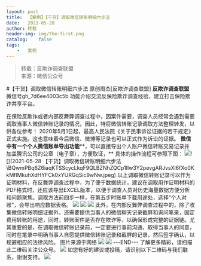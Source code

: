 ```yaml
---
layout:	post
title:	【案例】【干货】调取微信转账明细六步法
date:	2021-05-28
author:	转载
header-img:	img/the-first.png
catalog:	false
tags:
	-	案例
---
```


<blockquote><p>转载：反欺诈调查联盟<br>
来源：微信公众号</p></blockquote>

#【干货】调取微信转账明细六步法
原创周杰[反欺诈调查联盟]
**反欺诈调查联盟**
微信号gh_7d6ee4003c5b
功能介绍交流反保险欺诈调查经验，建立打击保险欺诈共享平台。

在保险反欺诈或者内部反舞弊调查过程中，因案件需要，调查人员经常会遇到需要调取当事人微信转账记录的情况，因此，特将微信转账记录调取方法整理转发，以供各位参考！
2020年5月1日起，最高人民法院《关于民事诉讼证据的若干规定》正式实施。这也意味着今后微信、微博等记录也可以正式作为诉讼的证据。
**微信中有一个个人微信账单导出功能****，可以直接导出个人账户微信转账交易记录并加盖腾讯公司的公章（电子章），方便取证，**
具体的操作流程可参照下图：
![]({{site.baseurl}}/postimg/BQwmPBq6Z6iaqKTSScycLkqF9QLBZNhZQoVJJ9TXIdC24vkfUQZibx0pbTGf5PZ1SmOjyEEQRXrSO8Q8glc4n2Og.jpeg)![](2021-05-28
【干货】调取微信转账明细六步法\\BQwmPBq6Z6iaqKTSScycLkqF9QLBZNhZQCp1Ilw3Y2pevgARJvsXl6fXo0KkMflMkuhXdHYFCk0xYURGqSic9wNw.jpeg)
以上调取微信转账记录可以作为证明材料，在反舞弊调查过程中，为了便于数据统计，建议在调取用作证明材料的PDF格式时，还应该导出EXCEL版本，以便于调查人员对历史海量数据方便分析和问题聚焦。调取方法前四步一样，在第五步时账单下载用途处，选择“个人对账”，会导出响应数据表格。
![]({{site.baseurl}}/postimg/L6usUGPiatBQWl8L68CeJvdKemhkTFKv4ZH09VpI6pFde9wpTMxCiaPlJnd06ibd5BMgjQgbdqMemPda9zv5skQuQ.jpeg)
![]({{site.baseurl}}/postimg/L6usUGPiatBQWl8L68CeJvdKemhkTFKv4o0acv8vdDXZACPGJof6q4Oldb1CqXefIcIeXHiaKohZKQjvLHavy1rw.jpeg)
![]({{site.baseurl}}/postimg/L6usUGPiatBQWl8L68CeJvdKemhkTFKv4vEaTjy2jywLibPKWrnIXAlTSBtBRuerRTexUJ51PGjhTWBRY4Onkodw.jpeg)
此外，在内部反舞弊调查过程中的，除了收集微信转账明细证据外，还需要提供当事人的微信聊天记录截屏和询问笔录，固定费用转账的用途，同时，转账案件是否存在欺诈等，以确保形成完整的证据链。尤其重要的是，在调取微信转账记录前，一定要进行事前沟通，取得当事人的同意，同时在笔录中明确当事人自愿提供微信转账记录和截屏的记录，然后签字确认，以规避相应的法律风险。
图片来源于网络
![]({{site.baseurl}}/postimg/L6usUGPiatBSs5Yxdp5NU9dpdqWanE7Mq7XpTo0mwlia1gia9NNFGTRYKdpVvrK2KgpAPictg52F8U9sicXI1jQ1dzA.jpeg)
![]({{site.baseurl}}/postimg/L6usUGPiatBRHiaTnBLKdskSP3wYDcZtJf2f60h3UdpFM6GSwK7CCH2tbN5oylMEt626eF9adsGd1vhInpcsALqA.png)
\---END---
了解更多精彩，请扫描此二维码关注公众号。
![]({{site.baseurl}}/postimg/L6usUGPiatBSs5Yxdp5NU9dpdqWanE7MqCqBlT3XLvPJX3Gf5uyzzsibZ3VPBdLY8ianrrF0435iblVibnnsnhQtsrA.png)
如您有好的建议或投稿，请识别以下二维码与我们联系，谢谢支持。
![]({{site.baseurl}}/postimg/L6usUGPiatBQwdLyMGicT8wxqfiaCa6ZGVwvw532Y5ibzI310laL8joGkjZx1Ua78ibU6yfZQiagUmZCIvzrumMBoiaYg.jpeg)
